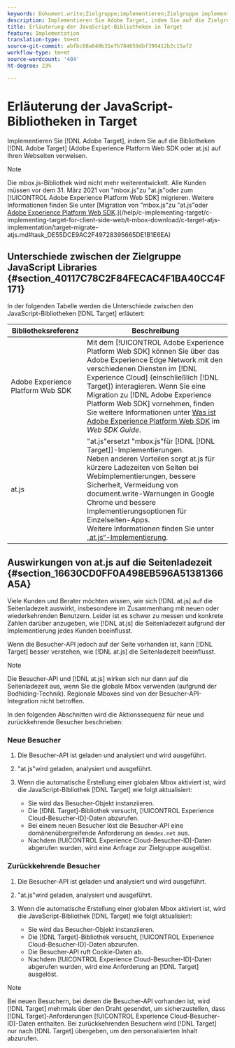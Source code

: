```yaml
---
keywords: Dokument.write;Zielgruppe;implementieren;Zielgruppe implementieren;dtm;dynamisches Tag-Management;at.js;mbox.js;Zielgruppe.js;mbox;adobe experience platform web skd;aep web sdk;web sdk
description: Implementieren Sie Adobe Target, indem Sie auf die Zielgruppen-Bibliotheken (at.js oder mbox.js) auf Ihren Webseiten verweisen.
title: Erläuterung der JavaScript-Bibliotheken in Target
feature: Implementation
translation-type: tm+mt
source-git-commit: abfbc08a649b31e7b784659dbf390412b2c15af2
workflow-type: tm+mt
source-wordcount: '484'
ht-degree: 23%

---
```



# Erläuterung der JavaScript-Bibliotheken in Target

Implementieren Sie [!DNL Adobe Target], indem Sie auf die Bibliotheken [!DNL Adobe Target] (Adobe Experience Platform Web SDK oder at.js) auf Ihren Webseiten verweisen.

>[!NOTE]
>
>Die mbox.js-Bibliothek wird nicht mehr weiterentwickelt. Alle Kunden müssen vor dem 31. März 2021 von &quot;mbox.js&quot;zu &quot;at.js&quot;oder zum [!UICONTROL Adobe Experience Platform Web SDK] migrieren. Weitere Informationen finden Sie unter [Migration von &quot;mbox.js&quot;zu &quot;at.js&quot;oder [Adobe Experience Platform Web SDK](/help/c-implementing-target/c-implementing-target-for-client-side-web/aep-web-sdk.md).](/help/c-implementing-target/c-implementing-target-for-client-side-web/t-mbox-download/c-target-atjs-implementation/target-migrate-atjs.md#task_DE55DCE9AC2F49728395665DE1B1E6EA)

## Unterschiede zwischen der Zielgruppe JavaScript Libraries {#section_40117C78C2F84FECAC4F1BA40CC4F171}

In der folgenden Tabelle werden die Unterschiede zwischen den JavaScript-Bibliotheken [!DNL Target] erläutert:

| Bibliotheksreferenz | Beschreibung |
|--- |--- |
| Adobe Experience Platform Web SDK | Mit dem [!UICONTROL Adobe Experience Platform Web SDK] können Sie über das Adobe Experience Edge Network mit den verschiedenen Diensten im [!DNL Experience Cloud] (einschließlich [!DNL Target]) interagieren. Wenn Sie eine Migration zu [!DNL Adobe Experience Platform Web SDK] vornehmen, finden Sie weitere Informationen unter [Was ist Adobe Experience Platform Web SDK](/help/c-implementing-target/c-implementing-target-for-client-side-web/aep-web-sdk.md) im *Web SDK Guide*. |
| at.js  | &quot;at.js&quot;ersetzt &quot;mbox.js&quot;für [!DNL [!DNL Target]]-Implementierungen.<br>Neben anderen Vorteilen sorgt at.js für kürzere Ladezeiten von Seiten bei Webimplementierungen, bessere Sicherheit, Vermeidung von document.write-Warnungen in Google Chrome und bessere Implementierungsoptionen für Einzelseiten-Apps.<br>Weitere Informationen finden Sie unter [„at.js“-Implementierung](/help/c-implementing-target/c-implementing-target-for-client-side-web/t-mbox-download/c-target-atjs-implementation/target-atjs-implementation.md). |

## Auswirkungen von at.js auf die Seitenladezeit {#section_16630CD0FF0A498EB596A51381366A5A}

Viele Kunden und Berater möchten wissen, wie sich [!DNL at.js] auf die Seitenladezeit auswirkt, insbesondere im Zusammenhang mit neuen oder wiederkehrenden Benutzern. Leider ist es schwer zu messen und konkrete Zahlen darüber anzugeben, wie [!DNL at.js] die Seitenladezeit aufgrund der Implementierung jedes Kunden beeinflusst.

Wenn die Besucher-API jedoch auf der Seite vorhanden ist, kann [!DNL Target] besser verstehen, wie [!DNL at.js] die Seitenladezeit beeinflusst.

>[!NOTE]
>
>Die Besucher-API und [!DNL at.js] wirken sich nur dann auf die Seitenladezeit aus, wenn Sie die globale Mbox verwenden (aufgrund der Bodhiding-Technik). Regionale Mboxes sind von der Besucher-API-Integration nicht betroffen.

In den folgenden Abschnitten wird die Aktionssequenz für neue und zurückkehrende Besucher beschrieben:

### Neue Besucher

1. Die Besucher-API ist geladen und analysiert und wird ausgeführt.
1. &quot;at.js&quot;wird geladen, analysiert und ausgeführt.
1. Wenn die automatische Erstellung einer globalen Mbox aktiviert ist, wird die JavaScript-Bibliothek [!DNL Target] wie folgt aktualisiert:

   * Sie wird das Besucher-Objekt instanziieren.
   * Die [!DNL Target]-Bibliothek versucht, [!UICONTROL Experience Cloud-Besucher-ID]-Daten abzurufen.
   * Bei einem neuen Besucher löst die Besucher-API eine domänenübergreifende Anforderung an `demdex.net` aus.
   * Nachdem [!UICONTROL Experience Cloud-Besucher-ID]-Daten abgerufen wurden, wird eine Anfrage zur Zielgruppe ausgelöst.

### Zurückkehrende Besucher

1. Die Besucher-API ist geladen und analysiert und wird ausgeführt.
1. &quot;at.js&quot;wird geladen, analysiert und ausgeführt.
1. Wenn die automatische Erstellung einer globalen Mbox aktiviert ist, wird die JavaScript-Bibliothek [!DNL Target] wie folgt aktualisiert:

   * Sie wird das Besucher-Objekt instanziieren.
   * Die [!DNL Target]-Bibliothek versucht, [!UICONTROL Experience Cloud-Besucher-ID]-Daten abzurufen.
   * Die Besucher-API ruft Cookie-Daten ab.
   * Nachdem [!UICONTROL Experience Cloud-Besucher-ID]-Daten abgerufen wurden, wird eine Anforderung an [!DNL Target] ausgelöst.

>[!NOTE]
>
>Bei neuen Besuchern, bei denen die Besucher-API vorhanden ist, wird [!DNL Target] mehrmals über den Draht gesendet, um sicherzustellen, dass [!DNL Target]-Anforderungen [!UICONTROL Experience Cloud-Besucher-ID]-Daten enthalten. Bei zurückkehrenden Besuchern wird [!DNL Target] nur nach [!DNL Target] übergeben, um den personalisierten Inhalt abzurufen.
